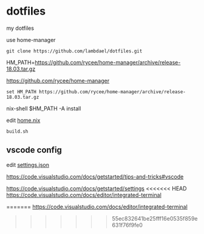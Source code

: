 # dotfiles
my dotfiles

use home-manager

    git clone https://github.com/lambdael/dotfiles.git


  HM_PATH=https://github.com/rycee/home-manager/archive/release-18.03.tar.gz

  https://github.com/rycee/home-manager


    set HM_PATH https://github.com/rycee/home-manager/archive/release-18.03.tar.gz


nix-shell $HM_PATH -A install

edit  [home.nix](./.config/nixpkgs/home.nix)

    build.sh



## vscode config

edit [settings.json](./.config/Code/User/settings.json)



https://code.visualstudio.com/docs/getstarted/tips-and-tricks#vscode

https://code.visualstudio.com/docs/getstarted/settings
<<<<<<< HEAD
https://code.visualstudio.com/docs/editor/integrated-terminal


=======
https://code.visualstudio.com/docs/editor/integrated-terminal
>>>>>>> 55ec832641be25fff16e0535f859e631f76f9fe0
